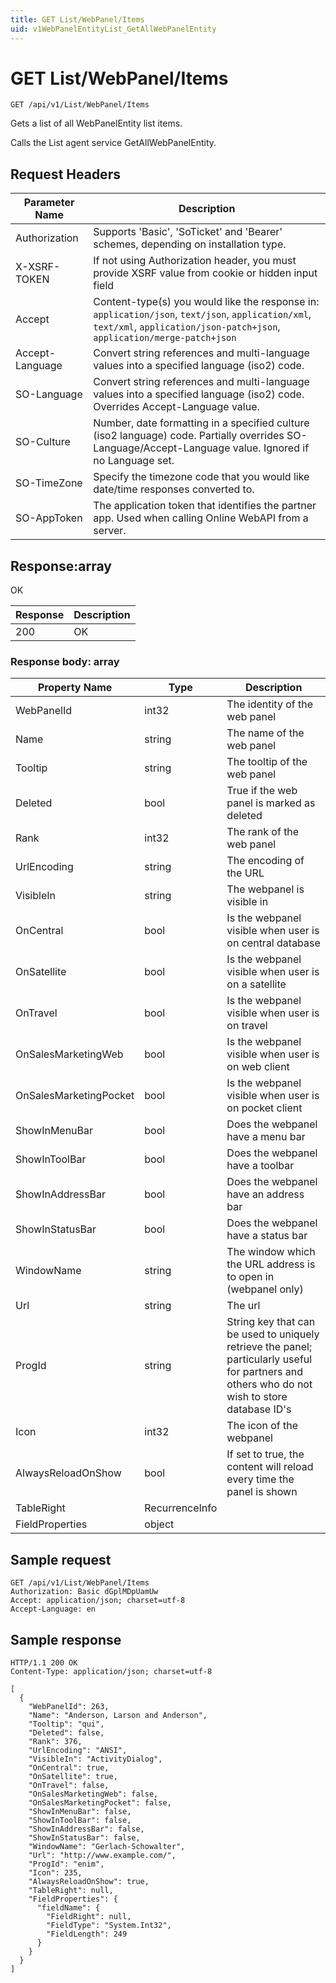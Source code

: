 ```yaml
---
title: GET List/WebPanel/Items
uid: v1WebPanelEntityList_GetAllWebPanelEntity
---
```


# GET List/WebPanel/Items

```http
GET /api/v1/List/WebPanel/Items
```

Gets a list of all WebPanelEntity list items.


Calls the List agent service GetAllWebPanelEntity.







## Request Headers

| Parameter Name | Description |
|----------------|-------------|
| Authorization  | Supports 'Basic', 'SoTicket' and 'Bearer' schemes, depending on installation type. |
| X-XSRF-TOKEN   | If not using Authorization header, you must provide XSRF value from cookie or hidden input field |
| Accept         | Content-type(s) you would like the response in: `application/json`, `text/json`, `application/xml`, `text/xml`, `application/json-patch+json`, `application/merge-patch+json` |
| Accept-Language | Convert string references and multi-language values into a specified language (iso2) code. |
| SO-Language | Convert string references and multi-language values into a specified language (iso2) code. Overrides Accept-Language value. |
| SO-Culture | Number, date formatting in a specified culture (iso2 language) code. Partially overrides SO-Language/Accept-Language value. Ignored if no Language set. |
| SO-TimeZone | Specify the timezone code that you would like date/time responses converted to. |
| SO-AppToken | The application token that identifies the partner app. Used when calling Online WebAPI from a server. |


## Response:array

OK

| Response | Description |
|----------------|-------------|
| 200 | OK |

### Response body: array

| Property Name | Type |  Description |
|----------------|------|--------------|
| WebPanelId | int32 | The identity of the web panel |
| Name | string | The name of the web panel |
| Tooltip | string | The tooltip of the web panel |
| Deleted | bool | True if the web panel is marked as deleted |
| Rank | int32 | The rank of the web panel |
| UrlEncoding | string | The encoding of the URL |
| VisibleIn | string | The webpanel is visible in |
| OnCentral | bool | Is the webpanel visible when user is on central database |
| OnSatellite | bool | Is the webpanel visible when user is on a satellite |
| OnTravel | bool | Is the webpanel visible when user is on travel |
| OnSalesMarketingWeb | bool | Is the webpanel visible when user is on web client |
| OnSalesMarketingPocket | bool | Is the webpanel visible when user is on pocket client |
| ShowInMenuBar | bool | Does the webpanel have a menu bar |
| ShowInToolBar | bool | Does the webpanel have a toolbar |
| ShowInAddressBar | bool | Does the webpanel have an address bar |
| ShowInStatusBar | bool | Does the webpanel have a status bar |
| WindowName | string | The window which the URL address is to open in (webpanel only) |
| Url | string | The url |
| ProgId | string | String key that can be used to uniquely retrieve the panel; particularly useful for partners and others who do not wish to store database ID's |
| Icon | int32 | The icon of the webpanel |
| AlwaysReloadOnShow | bool | If set to true, the content will reload every time the panel is shown |
| TableRight | RecurrenceInfo |  |
| FieldProperties | object |  |

## Sample request

```http!
GET /api/v1/List/WebPanel/Items
Authorization: Basic dGplMDpUamUw
Accept: application/json; charset=utf-8
Accept-Language: en
```

## Sample response

```http_
HTTP/1.1 200 OK
Content-Type: application/json; charset=utf-8

[
  {
    "WebPanelId": 263,
    "Name": "Anderson, Larson and Anderson",
    "Tooltip": "qui",
    "Deleted": false,
    "Rank": 376,
    "UrlEncoding": "ANSI",
    "VisibleIn": "ActivityDialog",
    "OnCentral": true,
    "OnSatellite": true,
    "OnTravel": false,
    "OnSalesMarketingWeb": false,
    "OnSalesMarketingPocket": false,
    "ShowInMenuBar": false,
    "ShowInToolBar": false,
    "ShowInAddressBar": false,
    "ShowInStatusBar": false,
    "WindowName": "Gerlach-Schowalter",
    "Url": "http://www.example.com/",
    "ProgId": "enim",
    "Icon": 235,
    "AlwaysReloadOnShow": true,
    "TableRight": null,
    "FieldProperties": {
      "fieldName": {
        "FieldRight": null,
        "FieldType": "System.Int32",
        "FieldLength": 249
      }
    }
  }
]
```